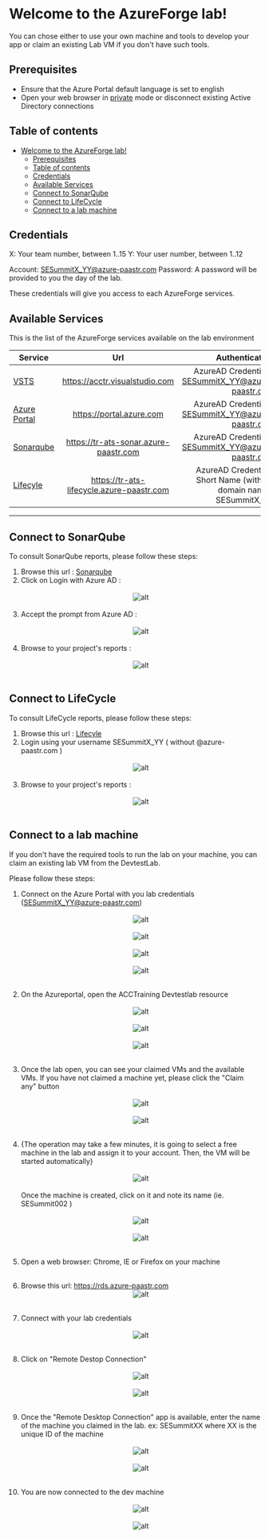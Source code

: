 # Welcome to the AzureForge lab!

You can chose either to use your own machine and tools to develop your app or claim an existing Lab VM if you don't have such tools.

## Prerequisites
- Ensure that the Azure Portal default language is set to english
- Open your web browser in <u>private</u> mode or disconnect existing Active Directory connections

## Table of contents

- [Welcome to the AzureForge lab!](#welcome-to-the-azureforge-lab)
    - [Prerequisites](#prerequisites)
    - [Table of contents](#table-of-contents)
    - [Credentials](#credentials)
    - [Available Services](#available-services)
    - [Connect to SonarQube](#connect-to-sonarqube)
    - [Connect to LifeCycle](#connect-to-lifecycle)
    - [Connect to a lab machine](#connect-to-a-lab-machine)

## Credentials

X: Your team number, between 1..15
Y: Your user number, between 1..12

Account: SESummitX_YY@azure-paastr.com
Password: A password will be provided to you the day of the lab.

These credentials will give you access to each AzureForge services.

## Available Services

This is the list of the AzureForge services available on the lab environment

| Service        | Url           | Authentication  |
| ------------- |:-------------:| -----:|
| [VSTS](https://acctr.visualstudio.com)  | https://acctr.visualstudio.com | AzureAD Credentials: SESummitX_YY@azure-paastr.com  |
| [Azure Portal](https://portal.azure.com)  | https://portal.azure.com | AzureAD Credentials: SESummitX_YY@azure-paastr.com  |
| [Sonarqube](https://tr-ats-sonar.azure-paastr.com)  | https://tr-ats-sonar.azure-paastr.com | AzureAD Credentials: SESummitX_YY@azure-paastr.com  |
| [Lifecyle](https://tr-ats-lifecycle.azure-paastr.com)  | https://tr-ats-lifecycle.azure-paastr.com | AzureAD Credentials Short Name (without domain name): SESummitX_YY  |

---

## Connect to SonarQube
To consult SonarQube reports, please follow these steps:  
1. Browse this url : [Sonarqube](https://tr-ats-sonar.azure-paastr.com)
2. Click on Login with Azure AD : <br/><br/>
<span style="display:block;text-align:center">![alt](https://sesummit.blob.core.windows.net/images/36-screenshot.jpg)</span><br/>
3. Accept the prompt from Azure AD : <br/><br/>
<span style="display:block;text-align:center">![alt](https://sesummit.blob.core.windows.net/images/35-screenshot.jpg)</span><br/>
4. Browse to your project's reports : <br/><br/>
<span style="display:block;text-align:center">![alt](https://sesummit.blob.core.windows.net/images/28-screenshot.jpg)</span><br/>


## Connect to LifeCycle
To consult LifeCycle reports, please follow these steps:
1. Browse this url : [Lifecyle](https://tr-ats-lifecycle.azure-paastr.com) 
2. Login using your username SESummitX_YY ( without @azure-paastr.com ) <br/><br/>
<span style="display:block;text-align:center">![alt](https://sesummit.blob.core.windows.net/images/9-screenshot.jpg)</span><br/>
3. Browse to your project's reports : <br/><br/>
<span style="display:block;text-align:center">![alt](https://sesummit.blob.core.windows.net/images/10-screenshot.jpg)</span><br/>


## Connect to a lab machine
If you don't have the required tools to run the lab on your machine, you can claim an existing lab VM from the DevtestLab.

Please follow these steps:
1. Connect on the Azure Portal with you lab credentials (SESummitX_YY@azure-paastr.com)<br/><br/>
<span style="display:block;text-align:center">![alt](https://sesummit.blob.core.windows.net/images/31-screenshot.jpg)</span><br/>
<span style="display:block;text-align:center">![alt](https://sesummit.blob.core.windows.net/images/32-screenshot.jpg)</span><br/>
<span style="display:block;text-align:center">![alt](https://sesummit.blob.core.windows.net/images/33-screenshot.jpg)</span><br/>
<span style="display:block;text-align:center">![alt](https://sesummit.blob.core.windows.net/images/34-screenshot.jpg)</span><br/>
2. On the Azureportal, open the ACCTraining Devtestlab resource<br/><br/>
<span style="display:block;text-align:center">![alt](https://sesummit.blob.core.windows.net/images/37-screenshot.jpg)</span><br/>
<span style="display:block;text-align:center">![alt](https://sesummit.blob.core.windows.net/images/38-screenshot.jpg)</span><br/>
<span style="display:block;text-align:center">![alt](https://sesummit.blob.core.windows.net/images/screenshot.jpg)</span><br/>
3. Once the lab open, you can see your claimed VMs and the available VMs. If you have not claimed a machine yet, please click the "Claim any" button<br/><br/>
<span style="display:block;text-align:center">![alt](https://sesummit.blob.core.windows.net/images/1-screenshot.jpg)</span><br/>
<span style="display:block;text-align:center">![alt](https://sesummit.blob.core.windows.net/images/2-screenshot.jpg)</span><br/>

4. {The operation may take a few minutes, it is going to select a free machine in the lab and assign it to your account. Then, the VM will be started automatically}<br/><br/>
<span style="display:block;text-align:center">![alt](https://sesummit.blob.core.windows.net/images/3-screenshot.jpg)</span><br/>
Once the machine is created, click on it and note its name (ie. SESummit002 )<br/><br/>
<span style="display:block;text-align:center">![alt](https://sesummit.blob.core.windows.net/images/18-screenshot.jpg)</span><br/>
<span style="display:block;text-align:center">![alt](https://sesummit.blob.core.windows.net/images/26-screenshot.jpg)</span><br/>

5. Open a web browser: Chrome, IE or Firefox on your machine<br/><br/>
6. Browse this url: https://rds.azure-paastr.com
<span style="display:block;text-align:center">![alt](https://sesummit.blob.core.windows.net/images/19-screenshot.jpg)</span><br/>
7. Connect with your lab credentials<br/><br/>
<span style="display:block;text-align:center">![alt](https://sesummit.blob.core.windows.net/images/20-screenshot.jpg)</span><br/>
8. Click on "Remote Destop Connection"<br/><br/>
<span style="display:block;text-align:center">![alt](https://sesummit.blob.core.windows.net/images/21-screenshot.jpg)</span><br/>
<span style="display:block;text-align:center">![alt](https://sesummit.blob.core.windows.net/images/12-screenshot.jpg)</span><br/>
9. Once the "Remote Desktop Connection" app is available, enter the name of the machine you claimed in the lab. ex: SESummitXX where XX is the unique ID of the machine<br/><br/>
<span style="display:block;text-align:center">![alt](https://sesummit.blob.core.windows.net/images/22-screenshot.jpg)</span><br/>
<span style="display:block;text-align:center">![alt](https://sesummit.blob.core.windows.net/images/23-screenshot.jpg)</span><br/>
10. You are now connected to the dev machine<br/><br/>
<span style="display:block;text-align:center">![alt](https://sesummit.blob.core.windows.net/images/24-screenshot.jpg)</span><br/>
<span style="display:block;text-align:center">![alt](https://sesummit.blob.core.windows.net/images/27-screenshot.jpg)</span><br/>